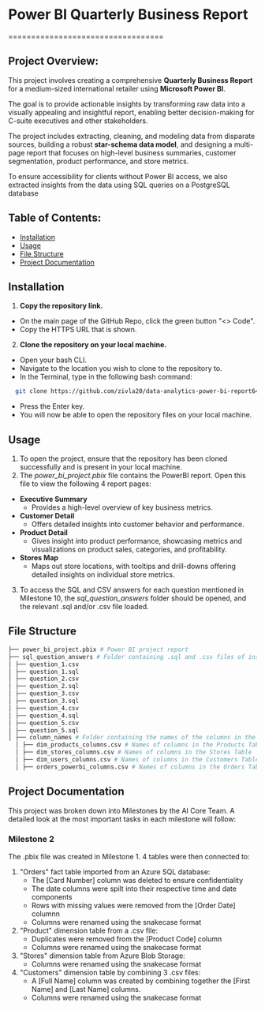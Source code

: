 # Power BI Quarterly Business Report
==================================

## Project Overview:

This project involves creating a comprehensive **Quarterly Business Report** for a medium-sized international retailer using **Microsoft Power BI**. 

The goal is to provide actionable insights by transforming raw data into a visually appealing and insightful report, enabling better decision-making for C-suite executives and other stakeholders. 

The project includes extracting, cleaning, and modeling data from disparate sources, building a robust **star-schema data model**, and designing a multi-page report that focuses on high-level business summaries, customer segmentation, product performance, and store metrics. 

To ensure accessibility for clients without Power BI access, we also extracted insights from the data using SQL queries on a PostgreSQL database

## Table of Contents:
- [Installation](#installation)
- [Usage](#usage)
- [File Structure](#file-structure)
- [Project Documentation](#project-documentation)

## Installation

1. **Copy the repository link.**
  - On the main page of the GitHub Repo, click the green button "<> Code".
  - Copy the HTTPS URL that is shown.
2. **Clone the repository on your local machine.**
  - Open your bash CLI.
  - Navigate to the location you wish to clone to the repository to.
  - In the Terminal, type in the following bash command:
```bash
  git clone https://github.com/zivla20/data-analytics-power-bi-report649.git
```
  - Press the Enter key.
  - You will now be able to open the repository files on your local machine.

## Usage

1. To open the project, ensure that the repository has been cloned successfully and is present in your local machine.
2. The *power_bi_project.pbix* file contains the PowerBI report. Open this file to view the following 4 report pages:
  * **Executive Summary**
      - Provides a high-level overview of key business metrics.
  * **Customer Detail**
      - Offers detailed insights into customer behavior and performance.
  * **Product Detail**
      - Gives insight into product performance, showcasing metrics and visualizations on product sales, categories, and profitability.
  * **Stores Map**
      - Maps out store locations, with tooltips and drill-downs offering detailed insights on individual store metrics.
3. To access the SQL and CSV answers for each question mentioned in Milestone 10, the *sql_question_answers* folder should be opened, and the relevant .sql and/or .csv file loaded. 

## File Structure

```bash
├── power_bi_project.pbix # Power BI project report
├── sql_question_answers # Folder containing .sql and .csv files of insights - Milestone 10
│ ├── question_1.csv
│ ├── question_1.sql
│ ├── question_2.csv
│ ├── question_2.sql
│ ├── question_3.csv
│ ├── question_3.sql
│ ├── question_4.csv
│ ├── question_4.sql
│ ├── question_5.csv
│ ├── question_5.sql
│ ├── column_names # Folder containing the names of the columns in the PostgreSQL database tables
  │ ├── dim_products_columns.csv # Names of columns in the Products Table
  │ ├── dim_stores_columns.csv # Names of columns in the Stores Table
  │ ├── dim_users_columns.csv # Names of columns in the Customers Table
  │ ├── orders_powerbi_columns.csv # Names of columns in the Orders Table

```

## Project Documentation

This project was broken down into Milestones by the AI Core Team. A detailed look at the most important tasks in each milestone will follow:

### Milestone 2

The .pbix file was created in Milestone 1. 4 tables were then connected to:

1. "Orders" fact table imported from an Azure SQL database:
    - The [Card Number] column was deleted to ensure confidentiality
    - The date columns were spilt into their respective time and date components
    - Rows with missing values were removed from the [Order Date] columnn
    - Columns were renamed using the snakecase format
2. "Product" dimension table from a .csv file:
    - Duplicates were removed from the [Product Code] column
    - Columns were renamed using the snakecase format
3. "Stores" dimension table from Azure Blob Storage:
    - Columns were renamed using the snakecase format
4. "Customers" dimension table by combining 3 .csv files:
    - A [Full Name] column was created by combining together the [First Name] and [Last Name] columns.
    - Columns were renamed using the snakecase format
